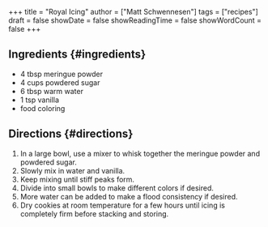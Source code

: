 +++
title = "Royal Icing"
author = ["Matt Schwennesen"]
tags = ["recipes"]
draft = false
showDate = false
showReadingTime = false
showWordCount = false
+++

## Ingredients {#ingredients}

-   4 tbsp meringue powder
-   4 cups powdered sugar
-   6 tbsp warm water
-   1 tsp vanilla
-   food coloring


## Directions {#directions}

1.  In a large bowl, use a mixer to whisk together the meringue powder and
    powdered sugar.
2.  Slowly mix in water and vanilla.
3.  Keep mixing until stiff peaks form.
4.  Divide into small bowls to make different colors if desired.
5.  More water can be added to make a flood consistency if desired.
6.  Dry cookies at room temperature for a few hours until icing is completely
    firm before stacking and storing.
